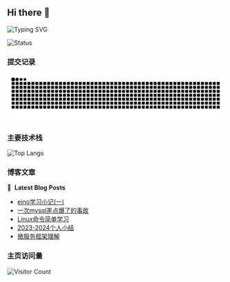 ## Hi there 👋

![Typing SVG](https://readme-typing-svg.demolab.com/?lines=你好;我是平平无奇的望舒)



![Status](https://github-readme-stats.vercel.app/api?username=Penryn&show_icons=true&include_all_commits=true&hide_border=true)


### 提交记录
<picture>
  <source media="(prefers-color-scheme: dark)" srcset="https://raw.githubusercontent.com/Penryn/Penryn/output/github-contribution-grid-snake-dark.svg">
  <source media="(prefers-color-scheme: light)" srcset="https://raw.githubusercontent.com/Penryn/Penryn/output/github-contribution-grid-snake.svg">
  <img alt="github contribution grid snake animation" src="https://raw.githubusercontent.com/Penryn/Penryn/output/github-contribution-grid-snake.svg">
</picture>


### 主要技术栈

![Top Langs](https://github-readme-stats.vercel.app/api/top-langs/?username=Penryn)

### 博客文章
📕 &nbsp;**Latest Blog Posts**
<!-- BLOG-POST-LIST:START -->
- [eino学习小记&lpar;一&rpar;](https://blog.phlin.cn/2025/03/19/eino-llm/)
- [一次mysql差点爆了的事故](https://blog.phlin.cn/2024/12/11/mysql-cpu-trouble/)
- [Linux命令简单学习](https://blog.phlin.cn/2024/10/29/Linux-command-study/)
- [2023-2024个人小结](https://blog.phlin.cn/2024/10/18/2023-2024/)
- [微服务框架理解](https://blog.phlin.cn/2024/10/03/microservices/)
<!-- BLOG-POST-LIST:END -->



### 主页访问量

![Visitor Count](https://profile-counter.glitch.me/Penryn/count.svg)

